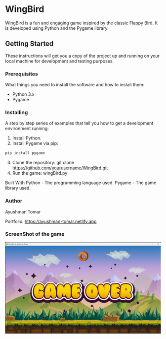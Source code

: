 # WingBird

WingBird is a fun and engaging game inspired by the classic Flappy Bird. It is developed using Python and the Pygame library.

## Getting Started

These instructions will get you a copy of the project up and running on your local machine for development and testing purposes.

### Prerequisites

What things you need to install the software and how to install them:

- Python 3.x
- Pygame

### Installing

A step by step series of examples that tell you how to get a development environment running:

1. Install Python.
2. Install Pygame via pip:
```bash
pip install pygame
```
3. Clone the repository: git clone https://github.com/yourusername/WingBird.git
4. Run the game: wingBird.py

Built With
Python - The programming language used.
Pygame - The game library used.

### Author
Ayushman Tomar 

Portfolio: https://ayushman-tomar.netlify.app

### ScreenShot of the game
![screenshot of the game](https://github.com/AyushmanTomar/WingBird/blob/main/game_over.png) 
